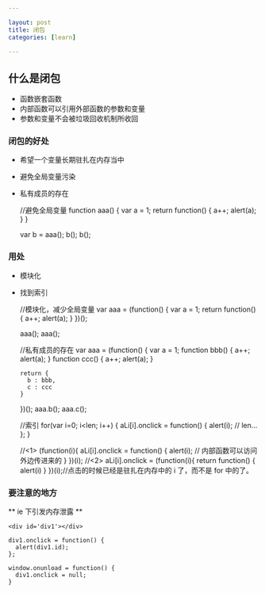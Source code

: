 ```yaml
---

layout: post
title: 闭包
categories: [learn]

---
```


## 什么是闭包 ##

* 函数嵌套函数
* 内部函数可以引用外部函数的参数和变量
* 参数和变量不会被垃圾回收机制所收回

### 闭包的好处 ###

* 希望一个变量长期驻扎在内存当中
* 避免全局变量污染
* 私有成员的存在

    //避免全局变量
    function aaa() {
      var a = 1;
      return function() {
        a++;
        alert(a);
      }
    }

    var b = aaa();
    b();
    b();

### 用处 ###

* 模块化
* 找到索引

    //模块化，减少全局变量
    var aaa = (function() {
      var a = 1;
      return function() {
        a++;
        alert(a);
      }
    })();

    aaa();
    aaa();

    //私有成员的存在
    var aaa = (function() {
      var a = 1;
      function bbb() {
        a++;
        alert(a);
      }
      function ccc() {
        a++;
        alert(a);
      }

      return {
        b : bbb,
        c : ccc
      }
    })();
    aaa.b();
    aaa.c();

    //索引
    for(var i=0; i<len; i++) {
      aLi[i].onclick = function() {
        alert(i); // len...
      };
    }

    //<1>
    (function(i){
      aLi[i].onclick = function() {
        alert(i); // 内部函数可以访问外边传进来的
      }
    })(i);
    //<2>
    aLi[i].onclick = (function(i){
      return function() {
        alert(i)
      }
    })(i);//点击的时候已经是驻扎在内存中的 i 了，而不是 for 中的了。

### 要注意的地方 ###

** ie 下引发内存泄露 **

    <div id='div1'></div>

    div1.onclick = function() {
      alert(div1.id);
    };

    window.onunload = function() {
      div1.onclick = null;
    }